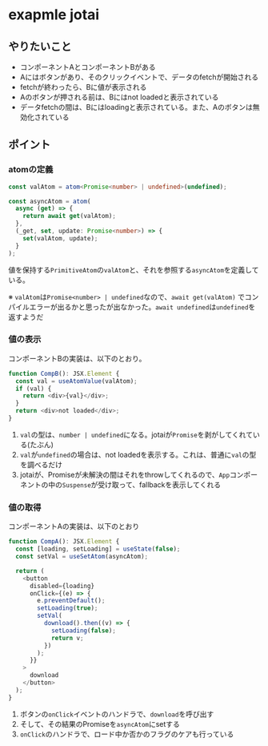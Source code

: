 # exapmle jotai

## やりたいこと

- コンポーネントAとコンポーネントBがある
- Aにはボタンがあり、そのクリックイベントで、データのfetchが開始される
- fetchが終わったら、Bに値が表示される
- Aのボタンが押される前は、Bにはnot loadedと表示されている
- データfetchの間は、Bにはloadingと表示されている。また、Aのボタンは無効化されている

## ポイント

### atomの定義

```typescript
const valAtom = atom<Promise<number> | undefined>(undefined);

const asyncAtom = atom(
  async (get) => {
    return await get(valAtom);
  },
  (_get, set, update: Promise<number>) => {
    set(valAtom, update);
  }
);
```

値を保持する`PrimitiveAtom`の`valAtom`と、それを参照する`asyncAtom`を定義している。

※ `valAtom`は`Promise<number> | undefined`なので、`await get(valAtom)`
でコンパイルエラーが出るかと思ったが出なかった。`await undefined`は`undefined`を返すようだ

### 値の表示

コンポーネントBの実装は、以下のとおり。

```typescript
function CompB(): JSX.Element {
  const val = useAtomValue(valAtom);
  if (val) {
    return <div>{val}</div>;
  }
  return <div>not loaded</div>;
}
```

1. `val`の型は、`number | undefined`になる。jotaiが`Promise`を剥がしてくれている(たぶん)
1. `val`が`undefined`の場合は、not loadedを表示する。これは、普通に`val`の型を調べるだけ
1. jotaiが、Promiseが未解決の間はそれをthrowしてくれるので、`App`コンポーネントの中の`Suspense`が受け取って、fallbackを表示してくれる

### 値の取得

コンポーネントAの実装は、以下のとおり

```typescript
function CompA(): JSX.Element {
  const [loading, setLoading] = useState(false);
  const setVal = useSetAtom(asyncAtom);

  return (
    <button
      disabled={loading}
      onClick={(e) => {
        e.preventDefault();
        setLoading(true);
        setVal(
          download().then((v) => {
            setLoading(false);
            return v;
          })
        );
      }}
    >
      download
    </button>
  );
}
```

1. ボタンの`onClick`イベントのハンドラで、`download`を呼び出す
1. そして、その結果のPromiseを`asyncAtom`にsetする
1. `onClick`のハンドラで、ロード中か否かのフラグのケアも行っている
